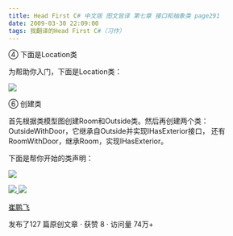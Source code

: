 ```yaml
---
title: Head First C# 中文版 图文皆译 第七章 接口和抽象类 page291
date: 2009-03-30 22:09:00
tags: 我翻译的Head First C#（习作）
---
```

④  下面是Location类

为帮助你入门，下面是Location类：

![](https://p-blog.csdn.net/images/p_blog_csdn_net/cuipengfei1/EntryImages/20090330/2009-03-30_21-34-46.jpg)

⑥  创建类

首先根据类模型图创建Room和Outside类。然后再创建两个类：OutsideWithDoor，它继承自Outside并实现IHasExterior接口，
还有RoomWithDoor，继承Room，实现IHasExterior。

下面是帮你开始的类声明：

![](https://p-blog.csdn.net/images/p_blog_csdn_net/cuipengfei1/EntryImages/20090330/2009-03-30_21-59-35.jpg)



[ ![](https://profile.csdnimg.cn/5/2/5/3_cuipengfei1)
![](https://g.csdnimg.cn/static/user-reg-year/1x/11.png)
](https://blog.csdn.net/cuipengfei1)

[ 崔鹏飞 ](https://blog.csdn.net/cuipengfei1)

发布了127 篇原创文章  ·  获赞 8  ·  访问量 74万+

